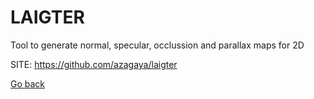 # LAIGTER
 
 Tool to generate normal, specular, occlussion and parallax maps for 2D
 
 SITE: https://github.com/azagaya/laigter

 [Go back](https://portable-linux-apps.github.io/apps.html)
